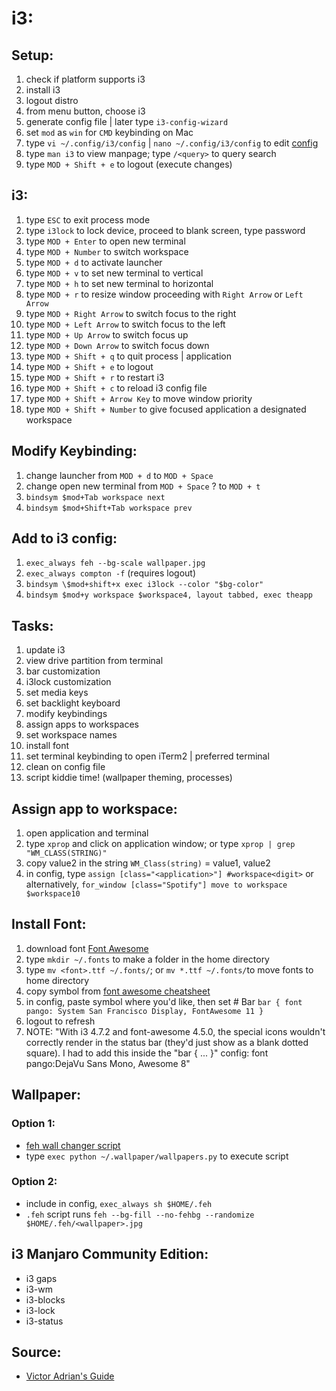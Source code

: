 # i3:

## Setup:

1. check if platform supports i3
2. install i3
3. logout distro
4. from menu button, choose i3
5. generate config file | later type `i3-config-wizard`
6. set `mod` as `win` for `CMD` keybinding on Mac
7. type `vi ~/.config/i3/config` | `nano ~/.config/i3/config` to edit
   [config](https://github.com/bookercodes/dotfiles/blob/ced9da54336f44776447a380709f75112723005e/.i3/config#L145)
8. type `man i3` to view manpage; type `/<query>` to query search
9. type `MOD + Shift + e` to logout (execute changes)

## i3:

1. type `ESC` to exit process mode
2. type `i3lock` to lock device, proceed to blank screen, type password
3. type `MOD + Enter` to open new terminal
4. type `MOD + Number` to switch workspace
5. type `MOD + d` to activate launcher
6. type `MOD + v` to set new terminal to vertical
7. type `MOD + h` to set new terminal to horizontal
8. type `MOD + r` to resize window proceeding with `Right Arrow` or `Left Arrow`
9. type `MOD + Right Arrow` to switch focus to the right
10. type `MOD + Left Arrow` to switch focus to the left
11. type `MOD + Up Arrow` to switch focus up
12. type `MOD + Down Arrow` to switch focus down
13. type `MOD + Shift + q` to quit process | application
14. type `MOD + Shift + e` to logout
15. type `MOD + Shift + r` to restart i3
16. type `MOD + Shift + c` to reload i3 config file
17. type `MOD + Shift + Arrow Key` to move window priority
18. type `MOD + Shift + Number` to give focused application a designated
    workspace

## Modify Keybinding:

1. change launcher from `MOD + d` to `MOD + Space`
2. change open new terminal from `MOD + Space` ? to `MOD + t`
3. `bindsym $mod+Tab workspace next`
4. `bindsym $mod+Shift+Tab workspace prev`

## Add to i3 config:

1. `exec_always feh --bg-scale wallpaper.jpg`
2. `exec_always compton -f` (requires logout)
3. `bindsym \$mod+shift+x exec i3lock --color "$bg-color"`
4. `bindsym $mod+y workspace $workspace4, layout tabbed, exec theapp`

## Tasks:

1. update i3
2. view drive partition from terminal
3. bar customization
4. i3lock customization
5. set media keys
6. set backlight keyboard
7. modify keybindings
8. assign apps to workspaces
9. set workspace names
10. install font
11. set terminal keybinding to open iTerm2 | preferred terminal
12. clean on config file
13. script kiddie time! (wallpaper theming, processes)

## Assign app to workspace:

1. open application and terminal
2. type `xprop` and click on application window; or type
   `xprop | grep "WM_CLASS(STRING)"`
3. copy value2 in the string `WM_Class(string)` = value1, value2
4. in config, type `assign [class="<application>"] #workspace<digit>` or
   alternatively, `for_window [class="Spotify"] move to workspace $workspace10`

## Install Font:

1. download font [Font Awesome](https://github.com/FortAwesome/Font-Awesome)
2. type `mkdir ~/.fonts` to make a folder in the home directory
3. type `mv <font>.ttf ~/.fonts/`; or `mv *.ttf ~/.fonts/`to move fonts to home
   directory
4. copy symbol from
   [font awesome cheatsheet](https://fontawesome.com/cheatsheet)
5. in config, paste symbol where you'd like, then set # Bar
   `bar { font pango: System San Francisco Display, FontAwesome 11 }`
6. logout to refresh
7. NOTE: "With i3 4.7.2 and font-awesome 4.5.0, the special icons wouldn't
   correctly render in the status bar (they'd just show as a blank dotted
   square). I had to add this inside the "bar { ... }" config: font pango:DejaVu
   Sans Mono, Awesome 8"

## Wallpaper:

### Option 1:

- [feh wall changer script](https://pastebin.com/L7tt8nf4)
- type `exec python ~/.wallpaper/wallpapers.py` to execute script

### Option 2:

- include in config, `exec_always sh $HOME/.feh`
- `.feh` script runs
  `feh --bg-fill --no-fehbg --randomize $HOME/.feh/<wallpaper>.jpg`

## i3 Manjaro Community Edition:

- i3 gaps
- i3-wm
- i3-blocks
- i3-lock
- i3-status

## Source:

- [Victor Adrian's Guide](https://dev.to/lobo_tuerto/you-need-to-know-about-i3-363c?utm_source=additional_box&utm_medium=internal&utm_campaign=regular&booster_org=)

